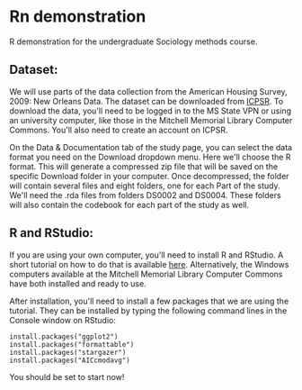 # Rn demonstration
R demonstration for the undergraduate Sociology methods course.

## Dataset:
We will use parts of the data collection from the American Housing Survey, 2009: New Orleans Data. The dataset can be downloaded from [ICPSR](https://www.icpsr.umich.edu/web/ICPSR/studies/30943#). To download the data, you'll need to be logged in to the MS State VPN or using an university computer, like those in the Mitchell Memorial Library Computer Commons. You'll also need to create an account on ICPSR. 

On the Data & Documentation tab of the study page, you can select the data format you need on the Download dropdown menu. Here we'll choose the R format. This will generate a compressed zip file that will be saved on the specific Download folder in your computer. Once decompressed, the folder will contain several files and eight folders, one for each Part of the study. We'll need the .rda files from folders DS0002 and DS0004. These folders will also contain the codebook for each part of the study as well. 

## R and RStudio:

If you are using your own computer, you'll need to install R and RStudio. A short tutorial on how to do that is available [here](https://rstudio-education.github.io/hopr/starting.html). Alternatively, the Windows computers available at the Mitchell Memorial Library Computer Commons have both installed and ready to use. 

After installation, you'll need to install a few packages that we are using the tutorial. They can be installed by typing the following command lines in the Console window on RStudio:

```
install.packages("ggplot2")
install.packages("formattable")
install.packages("stargazer")
install.packages("AICcmodavg")
```
You should be set to start now!



